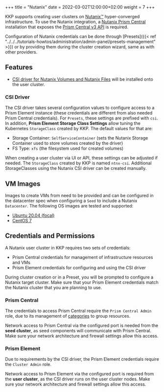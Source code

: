 +++
title = "Nutanix"
date = 2022-03-02T12:00:00+02:00
weight = 7
+++

KKP supports creating user clusters on [Nutanix&trade;](https://www.nutanix.com/) hyper-converged infrastructure. To use the Nutanix integration, a [Nutanix Prism Central](https://www.nutanix.com/products/prism) installation that exposes the [Prism Central v3 API](https://www.nutanix.dev/api_references/prism-central-v3/#/) is required.

Configuration of Nutanix credentials can be done through [Presets]({{< ref "../../../tutorials-howtos/administration/admin-panel/presets-management" >}}) or by providing them during the cluster creation wizard, same as with other providers.

## Features

- [CSI driver for Nutanix Volumes and Nutanix Files](https://portal.nutanix.com/page/documents/details?targetId=CSI-Volume-Driver-v2_5:csi-csi-plugin-overview-c.html) will be installed onto the user cluster.

### CSI Driver

The CSI driver takes several configuration values to configure access to a Prism Element instance (these credentials are different from also needed Prism Central credentials). For `Presets`,  these settings are prefixed with `csi`. In addition, **Prism Element Storage Class Settings** allow tuning the Kubernetes `StorageClass` created by KKP. The default values for that are:

- Storage Container: `SelfServiceContainer` (sets the Nutanix Storage Container used to store volumes created by the driver)
- FS Type: `xfs` (the filesystem used for created volumes)

When creating a user cluster via UI or API, these settings can be adjusted if needed. The `StorageClass` created by KKP is named `ntnx-csi`. Additional StorageClasses using the Nutanix CSI driver can be created manually.

## VM Images

Images to create VMs from need to be provided and can be configured in the datacenter spec when configuring a `Seed` to include a Nutanix `Datacenter`. The following OS images are tested and supported:

- [Ubuntu 20.04 (focal)](https://cloud-images.ubuntu.com/focal/current/)
- [CentOS 7](https://cloud.centos.org/centos/7/images/)

## Credentials and Permissions

A Nutanix user cluster in KKP requires two sets of credentials:

- Prism Central credentials for management of infrastructure resources and VMs
- Prism Element credentials for configuring and using the CSI driver

During cluster creation or in a Preset, you will be prompted to configure a Nutanix target cluster. Make sure that your Prism Element credentials match the Nutanix cluster that you are planning to use.

### Prism Central

The credentials to access Prism Central require the `Prism Central Admin` role, due to its management of [categories](https://portal.nutanix.com/page/documents/details?targetId=SSP-Admin-Guide-v6_0:ssp-category-management-c.html) to group resources.

Network access to Prism Central via the configured port is needed from the **seed cluster**, as seed components will communicate with Prism Central. Make sure your network architecture and firewall settings allow this access.

### Prism Element

Due to requirements by the CSI driver, the Prism Element credentials require the `Cluster Admin` role.

Network access to Prism Element via the configured port is required from the **user cluster**, as the CSI driver runs on the user cluster nodes. Make sure your network architecture and firewall settings allow this access.
